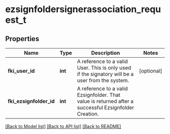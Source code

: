 # ezsignfoldersignerassociation_request_t

## Properties
Name | Type | Description | Notes
------------ | ------------- | ------------- | -------------
**fki_user_id** | **int** | A reference to a valid User.  This is only used if the signatory will be a user from the system. | [optional] 
**fki_ezsignfolder_id** | **int** | A reference to a valid Ezsignfolder.  That value is returned after a successful Ezsignfolder Creation. | 

[[Back to Model list]](../README.md#documentation-for-models) [[Back to API list]](../README.md#documentation-for-api-endpoints) [[Back to README]](../README.md)


